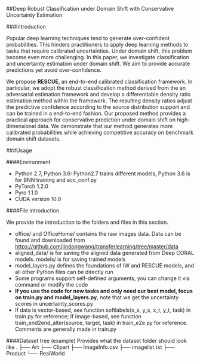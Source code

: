 ##Deep Robust Classification under Domain Shift with Conservative Uncertainty Estimation

###Introduction

Popular deep learning techniques tend to generate over-confident probabilities. This hinders practitioners to apply deep learning methods to tasks that require calibrated uncertainties. Under domain shift, this problem become even more challenging. In this paper, we investigate classification and uncertainty estimation under domain shift. We aim to provide accurate predictions yet avoid over-confidence.

We propose **RESCUE**, an end-to-end calibrated classification framework. In particular, we adopt the robust classification method derived from the an adversarial estimation framework and develop a differentiable density ratio estimation method within the framework. The resulting density ratios adjust the predictive confidence according to the source distribution support and can be trained in a end-to-end fashion. Our proposed method provides a practical approach for conservative prediction under domain shift on high-dimensional data. We demonstrate that our method generates more calibrated probabilities while achieving competitive accuracy on benchmark domain shift datasets.

###Usage

####Environment

* Python 2.7, Python 3.6: Python2.7 trains different models, Python 3.6 is for BNN training and acc_conf.py
* PyTorch 1.2.0
* Pyro 1.1.0
* CUDA version 10.0

####File introduction

We provide the introduction to the folders and files in this section.

* office/ and OfficeHome/ contains the raw images data. Data can be found and downloaded from https://github.com/jindongwang/transferlearning/tree/master/data
* aligned_data/ is for saving the aligned data generated from Deep CORAL models. models/ is for saving trained models
* model_layers.py defines the foundations of IW and RESCUE models, and all other Python files can be directly run
* Some programs support self-defined arguments, you can change it via command or modify the code
* **If you use the code for new tasks and only need our best model, focus on train.py and model_layers.py**, note that we
get the uncertainty scores in uncertainty_scores.py
* If data is vector-based, see function softlabels(x_s, y_s, x_t, y_t, task) in train.py for reference; If image-based, see function train_end2end_alter(source, target, task) in train_e2e.py for reference. Comments are generally made in train.py

####Dataset tree (example)
Provides what the dataset folder should look like
.
├── Art
├── Clipart
├── ImageInfo.csv
├── imagelist.txt
├── Product
└── RealWorld
